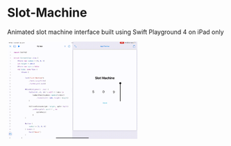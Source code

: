 # Slot-Machine
Animated slot machine interface built using Swift Playground 4 on iPad only

<img src="https://raw.githubusercontent.com/Elichartnett/Slot-Machine/main/SlotMachine.gif" alt="1" width="300"/>
